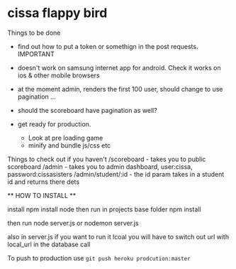# cissa flappy bird

Things to be done
  - find out how to put a token or somethign in the post requests. IMPORTANT

  - doesn't work on samsung internet app for android. Check it works on ios & other mobile browsers
  - at the moment admin, renders the first 100 user, should change to use pagination ... 
  - should the scoreboard have pagination as well?
  - get ready for production.
      - Look at pre loading game
      - minify and bundle js/css etc

Things to check out if you haven't
  /scoreboard - takes you to public scoreboard
  /admin - takes you to admin dashboard, user:cissa, password:cissasisters
  /admin/student/:id - the id param takes in a student id and returns there dets

  

** HOW TO INSTALL **

install npm
install node
then run in projects base folder
npm install

then run
node server.js   or    nodemon server.js


also in server.js if you want to run it lcoal you will have to switch out
url with local_url in the database call

To push to production use ```git push heroku prodcution:master```

